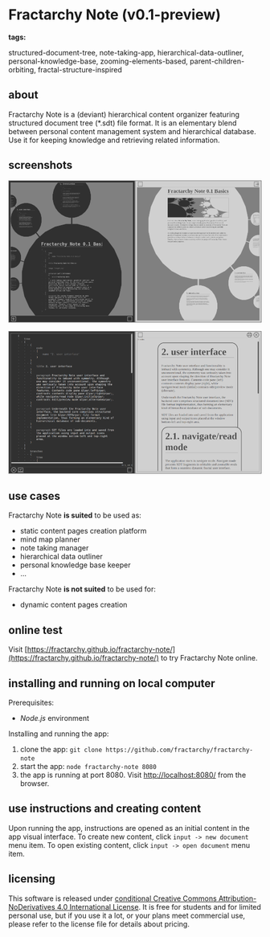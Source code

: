 # Fractarchy Note (v0.1-preview)

**tags:**

structured-document-tree, note-taking-app, hierarchical-data-outliner, personal-knowledge-base, zooming-elements-based, parent-children-orbiting, fractal-structure-inspired

## about

Fractarchy Note is a (deviant) hierarchical content organizer featuring structured document tree (*.sdt) file format. It is an elementary blend between personal content management system and hierarchical database. Use it for keeping knowledge and retrieving related information.

## screenshots
        
![](media/screenshot-1.png)

![](media/screenshot-2.png)

## use cases

Fractarchy Note **is suited** to be used as:

- static content pages creation platform
- mind map planner
- note taking manager
- hierarchical data outliner
- personal knowledge base keeper
- ...

Fractarchy Note **is not suited** to be used for:

- dynamic content pages creation

## online test

Visit [https://fractarchy.github.io/fractarchy-note/](https://fractarchy.github.io/fractarchy-note/) to try Fractarchy Note online.

## installing and running on local computer

Prerequisites:

- *Node.js* environment

Installing and running the app:

1. clone the app: `git clone https://github.com/fractarchy/fractarchy-note`
2. start the app: `node fractarchy-note 8080`
3. the app is running at port 8080. Visit [http://localhost:8080/](http://localhost:8080/) from the browser.

## use instructions and creating content

Upon running the app, instructions are opened as an initial content in the app visual interface. To create new content, click `input -> new document` menu item. To open existing content, click `input -> open document` menu item.

## licensing

This software is released under [conditional Creative Commons Attribution-NoDerivatives 4.0 International License](LICENSE). It is free for students and for limited personal use, but if you use it a lot, or your plans meet commercial use, please refer to the license file for details about pricing.

